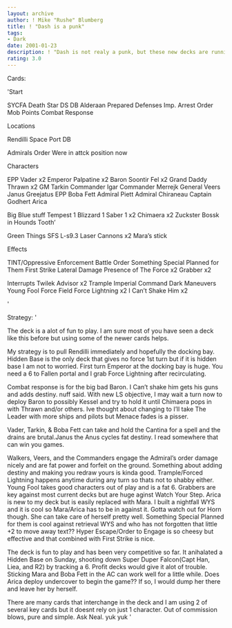 ```yaml
---
layout: archive
author: ! Mike "Rushe" Blumberg
title: ! "Dash is a punk"
tags:
- Dark
date: 2001-01-23
description: ! "Dash is not realy a punk, but these new decks are running rampant and we have to find a way to bludgeon it. It ain’t going to be easy.My deck is old school with some new trick stuff tossed in.It sets up big activation early and plays to whateve"
rating: 3.0
---
```

Cards: 

'Start

SYCFA
Death Star
DS DB
Alderaan
Prepared Defenses
Imp. Arrest Order
Mob Points
Combat Response

Locations

Rendilli
Space Port DB

Admirals Order
Were in attck position now

Characters

EPP Vader x2
Emperor Palpatine x2
Baron Soontir Fel x2
Grand Daddy Thrawn x2
GM Tarkin
Commander Igar
Commander Merrejk
General Veers
Janus Greejatus
EPP Boba Fett
Admiral Piett
Admiral Chiraneau
Captain Godhert
Arica

Big Blue stuff
Tempest 1
Blizzard 1
Saber 1 x2
Chimaera x2
Zuckster
Bossk in Hounds Tooth’

Green Things
SFS L-s9.3 Laser Cannons x2
Mara’s stick

Effects

TINT/Oppressive Enforcement
Battle Order
Something Special Planned for Them
First Strike
Lateral Damage
Presence of The Force x2
Grabber x2

Interrupts
Twilek Advisor x2
Trample
Imperial Command
Dark Maneuvers
Young Fool
Force Field
Force Lightning x2
I Can’t Shake Him x2

'

Strategy: '

The deck is a alot of fun to play. I am sure most of you have seen a deck like this before but using some of the newer cards helps.

My strategy is to pull Rendilli immediately and hopefully the docking bay. Hidden Base is the only deck that gives no force 1st turn but if it is hidden base I am not to worried. First turn Emperor at the docking bay is huge. You need a 6 to Fallen portal and I grab Force Lightning after recirculating.

Combat response is for the big bad Baron. I Can’t shake him gets his guns and adds destiny. nuff said. With new LS objective, I may wait a turn now to deploy Baron to possibly Kessel and try to hold it until Chimaera pops in with Thrawn and/or others. Ive thought about changing to I’ll take The Leader with more ships and pilots but Menace fades is a pisser.

Vader, Tarkin, & Boba Fett can take and hold the Cantina for a spell and the drains are brutal.Janus the Anus cycles fat destiny. I read somewhere that can win you games.

Walkers, Veers, and the Commanders engage the Admiral’s order damage nicely and are fat power and forfeit on the ground. Something about adding destiny and making you redraw yours is kinda good.
Trample/Forced Lightning happens anytime during any turn so thats not to shabby either. Young Fool takes good characters out of play and is a fat 6. Grabbers are key against most current decks but are huge aginst Watch Your Step. Arica is new to my deck but is easily replaced with Mara. I built a nightfall WYS and it is cool so Mara/Arica has to be in against it. Gotta watch out for Horn though. She can take care of herself pretty well. Something Special Planned for them is cool against retrieval WYS and who has not forgotten that little +2 to move away text?? Hyper Escape/Order to Engage is so cheesy but effective and that combined with First Strike is nice.

The deck is fun to play and has been very competitive so far. It anihalated a Hidden Base on Sunday, shooting down Super Duper Falcon(Capt Han, Liea, and R2) by tracking a 6. Profit decks would give it alot of trouble. Sticking Mara and Boba Fett in the AC can work well for a little while. Does Arica deploy undercover to begin the game?? If so, I would dump her there and leave her by herself.

There are many cards that interchange in the deck and I am using 2 of several key cards but it doesnt rely on just 1 character. Out of commission blows, pure and simple. Ask Neal. yuk yuk '